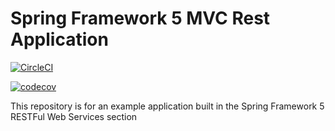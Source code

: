 # Spring Framework 5 MVC Rest Application

[![CircleCI](https://circleci.com/gh/angellom90/spring-rest-mvc.svg?style=svg)](https://circleci.com/gh/angellom90/spring-rest-mvc)

[![codecov](https://codecov.io/gh/angellom90/spring-rest-mvc/branch/master/graph/badge.svg)](https://codecov.io/gh/angellom90/spring-rest-mvc)

This repository is for an example application built in the Spring Framework 5 RESTFul Web Services section
